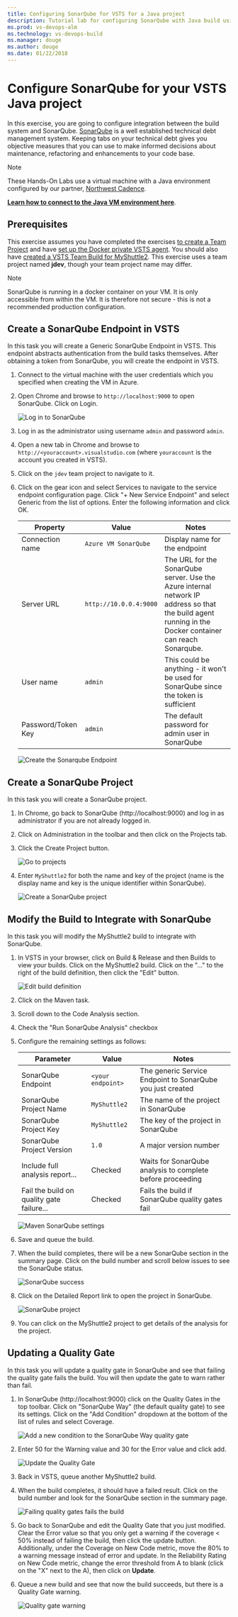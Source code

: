 ```yaml
---
title: Configuring SonarQube for VSTS for a Java project 
description: Tutorial lab for configuring SonarQube with Java build using Visual Studio Team Services (VSTS)
ms.prod: vs-devops-alm
ms.technology: vs-devops-build 
ms.manager: douge
ms.author: douge
ms.date: 01/22/2018
---
```

[//]: # (monikerRange: 'vsts')

# Configure SonarQube for your VSTS Java project

In this exercise, you are going to configure integration between the build system and SonarQube. [SonarQube](https://www.sonarqube.org/) is a well established technical debt management system. Keeping tabs on your technical debt gives you objective measures that you can use to make informed decisions about maintenance, refactoring and enhancements to your code base.

> [!NOTE]
> These Hands-On Labs use a virtual machine with a Java environment configured by our partner, [Northwest Cadence](https://www.nwcadence.com/).
>
> **[Learn how to connect to the Java VM environment here](https://github.com/nwcadence/java-dev-vsts)**.

## Prerequisites

This exercise assumes you have completed the exercises [to create a Team Project](../settingvstsproject/index.md) and have [set up the Docker private VSTS agent](../dockerbuildagent/index.md). You should also have [created a VSTS Team Build for MyShuttle2](../builddocker/index.md). This exercise uses a team project named **jdev**, though your team project name may differ.

> [!NOTE]
> SonarQube is running in a docker container on your VM. It is only accessible from within the VM. It is therefore not secure - this is not a recommended production configuration.

## Create a SonarQube Endpoint in VSTS

In this task you will create a Generic SonarQube Endpoint in VSTS. This endpoint abstracts authentication from the build tasks themselves. After obtaining a token from SonarQube, you will create the endpoint in VSTS.

1. Connect to the virtual machine with the user credentials which you specified when creating the VM in Azure.

1. Open Chrome and browse to `http://localhost:9000` to open SonarQube. Click on Login.

    ![Log in to SonarQube](../_img/sonarqube/login.png)

1. Log in as the administrator using username `admin` and password `admin`.

1. Open a new tab in Chrome and browse to `http://<youraccount>.visualstudio.com` (where `youraccount` is the account you created in VSTS).

1. Click on the `jdev` team project to navigate to it.

1. Click on the gear icon and select Services to navigate to the service endpoint configuration page. Click "+ New Service Endpoint" and select Generic from the list of options. Enter the following information and click OK.

    | Property | Value | Notes |
    | --------------- | ---------------------------- | ----------------------------------------------------------- |
    | Connection name | `Azure VM SonarQube` | Display name for the endpoint |
    | Server URL | `http://10.0.0.4:9000` | The URL for the SonarQube server. Use the Azure internal network IP address so that the build agent running in the Docker container can reach Sonarqube. |
    | User name | `admin` | This could be anything - it won't be used for SonarQube since the token is sufficient |
    | Password/Token Key | `admin` | The default password for admin user in SonarQube |

    ![Create the Sonarqube Endpoint](../_img/sonarqube/create-endpoint.png)

## Create a SonarQube Project

In this task you will create a SonarQube project.

1. In Chrome, go back to SonarQube (http://localhost:9000) and log in as administrator if you are not already logged in.

1. Click on Administration in the toolbar and then click on the Projects tab.

1. Click the Create Project button.

    ![Go to projects](../_img/sonarqube/goto-projects.png)

1. Enter `MyShuttle2` for both the name and key of the project (name is the display name and key is the unique identifier within SonarQube).

    ![Create a SonarQube project](../_img/sonarqube/create-project.png)

## Modify the Build to Integrate with SonarQube

In this task you will modify the MyShuttle2 build to integrate with SonarQube.

1. In VSTS in your browser, click on Build & Release and then Builds to view your builds. Click on the MyShuttle2 build. Click on the "..." to the right of the build definition, then click the "Edit" button.

    ![Edit build definition](../_img/sonarqube/edit-builddefinition.png)

1. Click on the Maven task.

1. Scroll down to the Code Analysis section.

1. Check the "Run SonarQube Analysis" checkbox

1. Configure the remaining settings as follows:

    | Parameter | Value | Notes |
    | --------------- | ---------------------------- | ----------------------------------------------------------- |
    | SonarQube Endpoint | `<your endpoint>` | The generic Service Endpoint to SonarQube you just created |
    | SonarQube Project Name | `MyShuttle2` | The name of the project in SonarQube |
    | SonarQube Project Key | `MyShuttle2` | The key of the project in SonarQube |
    | SonarQube Project Version | `1.0` | A major version number |
    | Include full analysis report... | Checked | Waits for SonarQube analysis to complete before proceeding |
    | Fail the build on quality gate failure... | Checked | Fails the build if SonarQube quality gates fail |

    ![Maven SonarQube settings](../_img/sonarqube/build-sonarqube.png)

1. Save and queue the build.

1. When the build completes, there will be a new SonarQube section in the summary page. Click on the build number and scroll below issues to see the SonarQube status.

    ![SonarQube success](../_img/sonarqube/quality-gate-success.png)

1. Click on the Detailed Report link to open the project in SonarQube.

    ![SonarQube project](../_img/sonarqube/sonarqube-success.png)

1. You can click on the MyShuttle2 project to get details of the analysis for the project.

## Updating a Quality Gate

In this task you will update a quality gate in SonarQube and see that failing the quality gate fails the build. You will then update the gate to warn rather than fail.

1. In SonarQube (http://localhost:9000) click on the Quality Gates in the top toolbar. Click on "SonarQube Way" (the default quality gate) to see its settings. Click on the "Add Condition" dropdown at the bottom of the list of rules and select Coverage.

    ![Add a new condition to the SonarQube Way quality gate](../_img/sonarqube/add-condition.png)

1. Enter 50 for the Warning value and 30 for the Error value and click add.

    ![Update the Quality Gate](../_img/sonarqube/config-coverage-fail.png)

1. Back in VSTS, queue another MyShuttle2 build.

1. When the build completes, it should have a failed result. Click on the build number and look for the SonarQube section in the summary page.

    ![Failing quality gates fails the build](../_img/sonarqube/quality-gate-fail.png)

1. Go back to SonarQube and edit the Quality Gate that you just modified. Clear the Error value so that you only get a warning if the coverage < 50% instead of failing the build, then click the update button. Additionally, under the Coverage on New Code metric, move the 80% to a warning message instead of error and update. In the Reliability Rating on New Code metric, change the error threshold from A to blank (click on the "X" next to the A), then click on **Update**.

1. Queue a new build and see that now the build succeeds, but there is a Quality Gate warning.

    ![Quality gate warning](../_img/sonarqube/quality-gate-warn.png)